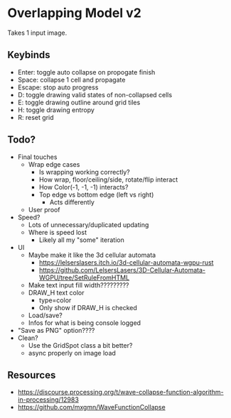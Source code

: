 # Overlapping Model v2

Takes 1 input image.

## Keybinds

- Enter: toggle auto collapse on propogate finish
- Space: collapse 1 cell and propagate
- Escape: stop auto progress
- D: toggle drawing valid states of non-collapsed cells
- E: toggle drawing outline around grid tiles
- H: toggle drawing entropy
- R: reset grid

## Todo?

- Final touches
    - Wrap edge cases
        - Is wrapping working correctly?
        - How wrap, floor/ceiling/side, rotate/flip interact 
        - How Color(-1, -1, -1) interacts?
        - Top edge vs bottom edge (left vs right)
            - Acts differently
    - User proof
- Speed?
    - Lots of unnecessary/duplicated updating
    - Where is speed lost
        - Likely all my "some" iteration
- UI
    - Maybe make it like the 3d cellular automata
        - https://lelserslasers.itch.io/3d-cellular-automata-wgpu-rust
        - https://github.com/LelsersLasers/3D-Cellular-Automata-WGPU/tree/SetRuleFromHTML
    - Make text input fill width?????????
    - DRAW_H text color
        - type=color
        - Only show if DRAW_H is checked
    - Load/save?
    - Infos for what is being console logged
- "Save as PNG" option????
- Clean?
    - Use the GridSpot class a bit better?
    - async properly on image load

## Resources

- https://discourse.processing.org/t/wave-collapse-function-algorithm-in-processing/12983
- https://github.com/mxgmn/WaveFunctionCollapse
